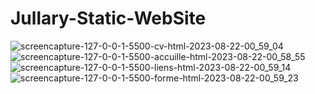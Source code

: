 # Jullary-Static-WebSite
![screencapture-127-0-0-1-5500-cv-html-2023-08-22-00_59_04](https://github.com/NadiaOutizi/Shop_Filter/assets/107075774/7f1a4267-d74f-4d72-b824-f6f1b29c22d1)
![screencapture-127-0-0-1-5500-accuille-html-2023-08-22-00_58_55](https://github.com/NadiaOutizi/Shop_Filter/assets/107075774/ad0caf43-1409-4957-9da2-a569eefdb93a)
![screencapture-127-0-0-1-5500-liens-html-2023-08-22-00_59_14](https://github.com/NadiaOutizi/Shop_Filter/assets/107075774/2adf8b53-c945-4963-bb3d-79070ad71b6b)
![screencapture-127-0-0-1-5500-forme-html-2023-08-22-00_59_23](https://github.com/NadiaOutizi/Shop_Filter/assets/107075774/872a7742-0c33-487f-8c69-c7fea3c259bd)
